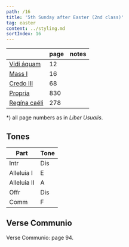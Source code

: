 ```yaml
---
path: /16
title: '5th Sunday after Easter (2nd class)'
tag: easter
content: ../styling.md
sortIndex: 16
---
```


|   | page | notes   |
|---|---|---|
| [Vidi áquam](/pdf/vidi-aquam.pdf) | 12 ||
| [Mass I](/pdf/i.pdf) | 16 ||
| [Credo III](/pdf/credo-iii.pdf) | 68 ||
| [Propria](/pdf/5th-sunday-after-easter.pdf)  | 830 ||
| [Regína caéli](/pdf/ave-regina-caelorum.pdf)  | 278  ||

*) all page numbers as in _Liber Usualis_.

## Tones

| Part  | Tone |
|---|---|
| Intr | Dis |
| Alleluia I | E |
| Alleluia II | A |
| Offr | Dis |
| Comm | F |

## Verse Communio
Verse Communio: page 94.
